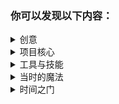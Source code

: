 ### 你可以发现以下内容：

<details  class="card-info">
<summary class="info-img">创意</summary>

图片会让你快速了解项目的内容。 

这些是点燃我好奇心并开始这段旅程的最初火花。 

点击它你将会看到我做的项目和呈现方式（如果有的话）。

</details>

<details  class="card-info ">
<summary class="info-title">项目核心</summary>

点击标题，你将看到项目的代码或文档。 

这就像打开船舱口，窥探船的轰鸣核心！

</details>

<details  class="card-info">
<summary class="info-badge">工具与技能</summary>

每个图标是有关于我使用的科技或技术的链接，

正如指南针和星星曾是重要的导航工具。

</details>

<details  class="card-info">
<summary class="info-stars">当时的魔法</summary> 

每项技术旁边的星星？
它们是我回忆所面临挑战的方式。 

检查旧的路线，重新发现那些丰富我经验的冒险！

</details>

<details  class="card-info">
<summary class="info-date">时间之门</summary> 

在卡片底部，你会发现该项目的版本和日期。

这是捕捉时间的一种方式，

像是地图上的古老印章。

</details>
